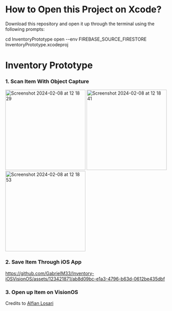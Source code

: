 # How to Open this Project on Xcode?
Download this repository and open it up through the terminal using the following prompts:

cd InventoryPrototype
open --env FIREBASE_SOURCE_FIRESTORE InventoryPrototype.xcodeproj

# Inventory Prototype

### 1. Scan Item With Object Capture
<img width="250" alt="Screenshot 2024-02-08 at 12 18 29" src="https://github.com/GabrielM33/Inventory-iOSVisionOS/assets/123421871/3a91b57a-c283-4e63-b7cd-019311484767">
<img width="250" alt="Screenshot 2024-02-08 at 12 18 41" src="https://github.com/GabrielM33/Inventory-iOSVisionOS/assets/123421871/58ae0049-f3af-4478-8d72-6ff1ea90181f">
<img width="250" alt="Screenshot 2024-02-08 at 12 18 53" src="https://github.com/GabrielM33/Inventory-iOSVisionOS/assets/123421871/b2ab30a3-186c-4803-9e77-f64ce835a90f">

### 2. Save Item Through iOS App


https://github.com/GabrielM33/Inventory-iOSVisionOS/assets/123421871/ab8d09bc-e1a3-4796-b63d-0612be435dbf


### 3. Open up Item on VisionOS

Credits to [Alfian Losari](https://github.com/alfianlosari)
